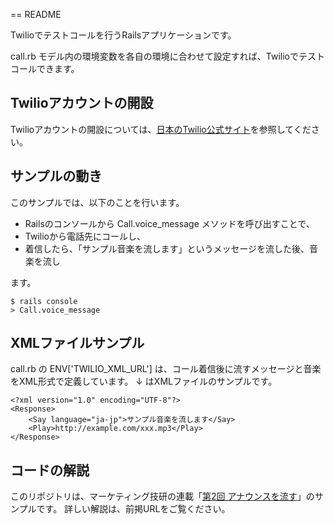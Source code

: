 == README

Twilioでテストコールを行うRailsアプリケーションです。

call.rb モデル内の環境変数を各自の環境に合わせて設定すれば、Twilioでテストコールできます。

## Twilioアカウントの開設
Twilioアカウントの開設については、[日本のTwilio公式サイト](http://twilio.kddi-web.com/)を参照してください。

## サンプルの動き
このサンプルでは、以下のことを行います。

* Railsのコンソールから Call.voice_message メソッドを呼び出すことで、
* Twilioから電話先にコールし、
* 着信したら、「サンプル音楽を流します」というメッセージを流した後、音楽を流し

ます。

    $ rails console
    > Call.voice_message

## XMLファイルサンプル
call.rb の ENV['TWILIO_XML_URL'] は、コール着信後に流すメッセージと音楽をXML形式で定義しています。
↓ はXMLファイルのサンプルです。

```
<?xml version="1.0" encoding="UTF-8"?>
<Response>
    <Say language="ja-jp">サンプル音楽を流します</Say>
    <Play>http://example.com/xxx.mp3</Play>
</Response>
```

## コードの解説
このリポジトリは、マーケティング技研の連載「[第2回 アナウンスを流す](http://www.marketing-giken.com/article/twilio_rails_callcenter_2)」のサンプルです。
詳しい解説は、前掲URLをご覧ください。
